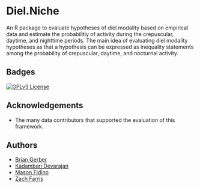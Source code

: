 
# Diel.Niche

An R package to evaluate hypotheses of diel modality based on empirical data and estimate the probabilitiy of activity during the crepuscular, daytime, and nighttime periods. The main idea of evaluating diel modality hypotheses as that a hypothesis can be expressed as inequality statements among the probability of crepuscular, daytime, and nocturnal activity.


## Badges

[![GPLv3 License](https://img.shields.io/badge/License-GPL%20v3-yellow.svg)](https://opensource.org/licenses/)


## Acknowledgements

 - The many data contributors that supported the evaluation of this framework.


## Authors

- [Brian Gerber](https://github.com/bgerber123)
- [Kadambari Devarajan](https://github.com/kadambarid)
- [Mason Fidino](https://masonfidino.com/)
- [Zach Farris](https://hes.appstate.edu/faculty-staff/zachary-farris)



    
